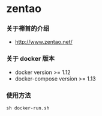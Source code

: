 # zentao
### 关于禅首的介绍
* http://www.zentao.net/
### 关于 docker 版本
* docker version >= 1.12
* docker-compose version >= 1.13
### 使用方法
```shell
sh docker-run.sh
```